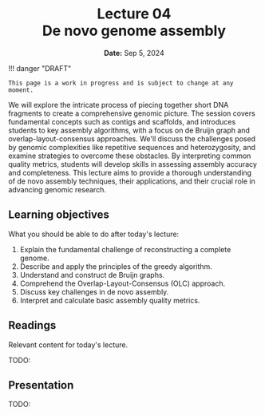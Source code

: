 <h1 align="center">
<b>Lecture 04</b><br>
De novo genome assembly
</h1>
<p align="center">
<b>Date:</b> Sep 5, 2024
</p>

!!! danger "DRAFT"

    This page is a work in progress and is subject to change at any moment.

We will explore the intricate process of piecing together short DNA fragments to create a comprehensive genomic picture.
The session covers fundamental concepts such as contigs and scaffolds, and introduces students to key assembly algorithms, with a focus on de Bruijn graph and overlap-layout-consensus approaches.
We'll discuss the challenges posed by genomic complexities like repetitive sequences and heterozygosity, and examine strategies to overcome these obstacles.
By interpreting common quality metrics, students will develop skills in assessing assembly accuracy and completeness.
This lecture aims to provide a thorough understanding of de novo assembly techniques, their applications, and their crucial role in advancing genomic research.

## Learning objectives

What you should be able to do after today's lecture:

1.  Explain the fundamental challenge of reconstructing a complete genome.
2.  Describe and apply the principles of the greedy algorithm.
3.  Understand and construct de Bruijn graphs.
4.  Comprehend the Overlap-Layout-Consensus (OLC) approach.
5.  Discuss key challenges in de novo assembly.
6.  Interpret and calculate basic assembly quality metrics.

## Readings

Relevant content for today's lecture.

TODO:

## Presentation

TODO:
<!--
Key Topics

Introduction to De Novo Genome Assembly

Definition and importance in genomics
Comparison with reference-based assembly
Applications in various fields (e.g., metagenomics, non-model organisms)


Fundamental Concepts

Reads, k-mers, and overlaps
Contigs: definition and generation
Scaffolds: linking contigs using paired-end information
Gaps and gap closing strategies

Assembly Algorithms

De Bruijn graph approach

Graph construction and traversal
Handling of repeats and errors


Overlap-Layout-Consensus (OLC) approach

All-vs-all read alignment
Graph construction and simplification
Consensus sequence generation


Greedy algorithm approach

Principle of selecting the "best" overlap at each step
Advantages: simplicity and speed for small genomes
Limitations: sensitivity to sequencing errors and repeats


Comparison of DBG, OLC, and greedy approaches

Challenges in De Novo Assembly

Repetitive sequences and their impact
Handling heterozygosity and polyploidy
Sequencing errors and their effects on assembly
Computational resources and scalability issues


Assembly Quality Assessment

Key metrics: N50, L50, total assembly length
Completeness assessment (e.g., BUSCO analysis)
Misassembly detection and validation techniques


Impact of Sequencing Technologies

Short-read technologies (e.g., Illumina)
Long-read technologies (e.g., PacBio, Oxford Nanopore)
Hybrid assembly approaches


Practical Considerations

Choosing the right assembler for your data
Parameter optimization and its importance
Iterative assembly and refinement strategies



Practical Exercise
Students will participate in a hands-on exercise:

Examining a simple dataset of overlapping reads
Manually constructing a small de Bruijn graph
Using a basic command-line assembler on a provided dataset
Calculating and interpreting assembly quality metrics
Comparing assemblies generated from different parameters or algorithms

This exercise will reinforce the theoretical concepts and provide practical experience with genome assembly techniques. -->
